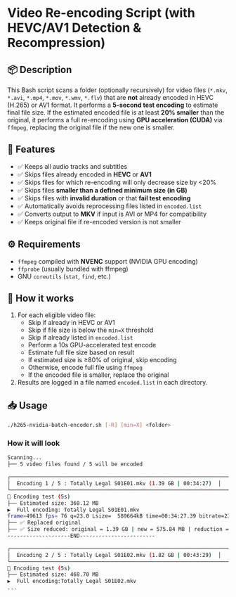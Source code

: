 # Video Re-encoding Script (with HEVC/AV1 Detection & Recompression)

## 📦 Description

This Bash script scans a folder (optionally recursively) for video files (`*.mkv`, `*.avi`, `*.mp4`, `*.mov`, `*.wmv`, `*.flv`) that are **not** already encoded in HEVC (H.265) or AV1 format. It performs a **5-second test encoding** to estimate final file size. If the estimated encoded file is at least **20% smaller** than the original, it performs a full re-encoding using **GPU acceleration (CUDA)** via `ffmpeg`, replacing the original file if the new one is smaller.

## 🎯 Features

- ✅ Keeps all audio tracks and subtitles
- ✅ Skips files already encoded in **HEVC** or **AV1**
- ✅ Skips files for which re-encoding will only decrease size by <20%
- ✅ Skips files **smaller than a defined minimum size (in GB)**
- ✅ Skips files with **invalid duration** or that **fail test encoding**
- ✅ Automatically avoids reprocessing files listed in `encoded.list`
- ✅ Converts output to **MKV** if input is AVI or MP4 for compatibility
- ✅ Keeps original file if re-encoded version is not smaller

## ⚙️ Requirements

- `ffmpeg` compiled with **NVENC** support (NVIDIA GPU encoding)
- `ffprobe` (usually bundled with ffmpeg)
- GNU `coreutils` (`stat`, `find`, etc.)

## 🧪 How it works

1. For each eligible video file:
   - Skip if already in HEVC or AV1
   - Skip if file size is below the `min=X` threshold
   - Skip if already listed in `encoded.list`
   - Perform a 10s GPU-accelerated test encode
   - Estimate full file size based on result
   - If estimated size is ≥80% of original, skip encoding
   - Otherwise, encode full file using `ffmpeg`
   - If the encoded file is smaller, replace the original
2. Results are logged in a file named `encoded.list` in each directory.

## 📥 Usage

```bash
./h265-nvidia-batch-encoder.sh [-R] [min=X] <folder>
```
### How it will look

```bash
Scanning...
├── 5 video files found / 5 will be encoded

┌───────────────────────────────────────────────────────────────────────────────────────────────────────────────────────┐
│  Encoding 1 / 5 : Totally Legal S01E01.mkv (1.39 GB | 00:34:27)  │
└───────────────────────────────────────────────────────────────────────────────────────────────────────────────────────┘
 Encoding test (5s)
├── Estimated size: 368.12 MB
▶️  Full encoding: Totally Legal S01E01.mkv
frame=49613 fps= 76 q=23.0 Lsize=  589664kB time=00:34:27.39 bitrate=2336.5kbits/s speed=3.17x     
├── ✅ Replaced original
├── ✅ Size reduced: original = 1.39 GB | new = 575.84 MB | reduction = 59%
--------------------END------------------------

┌──────────────────────────────────────────────────────────────────────────────────────────────────────────────────────┐
│  Encoding 2 / 5 : Totally Legal S01E02.mkv (1.82 GB | 00:43:29)  │
└──────────────────────────────────────────────────────────────────────────────────────────────────────────────────────┘
 Encoding test (5s)
├── Estimated size: 468.70 MB
▶️  Full encoding:Totally Legal S01E02.mkv
...
```
